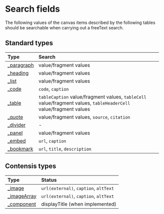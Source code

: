# Search fields

The following values of the canvas items described by the following tables should be searchable when carrying out a freeText search.

## Standard types

| Type | Search |
|:--|:--|
| [_paragraph](standard-types.md#_paragraph)| value/fragment values |
| [_heading](standard-types.md#_heading)| value/fragment values |
| [_list](standard-types.md#_list)| value/fragment values |
| [_code](standard-types.md#_code)| `code`, `caption` |
| [_table](standard-types.md#_table)| `tableCaption` value/fragment values, `tableCell` value/fragment values, `tableHeaderCell` value/fragment values |
| [_quote](standard-types.md#_quote)| value/fragment values, `source`, `citation` |
| [_divider](standard-types.md#_divider)| - |
| [_panel](standard-types.md#_panel)| value/fragment values |
| [_embed](standard-types.md#_embed)| `url`, `caption` |
| [_bookmark](standard-types.md#_bookmark)| `url`, `title`, `description` |

## Contensis types

| Type | Status |
|:--|:--|
| [_image](contensis-types.md#_image)| `url(external)`, `caption`, `altText` |
| [_imageArray](contensis-types.md#_imageArray)| `url(external)`, `caption`, `altText` |
| [_component](contensis-types.md#_component)| displayTitle (when implemented) |

